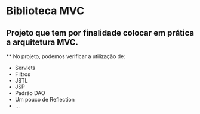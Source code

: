 # Biblioteca MVC

## Projeto que tem por finalidade colocar em prática a arquitetura MVC. 

** No projeto, podemos verificar a utilização de: 
- Servlets 
- Filtros
- JSTL
- JSP
- Padrão DAO
- Um pouco de Reflection
- ...

